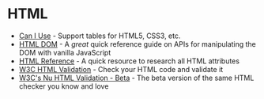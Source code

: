 # HTML

- [Can I Use](https://caniuse.com/) - Support tables for HTML5, CSS3, etc.
- [HTML DOM](https://htmldom.dev/) - A _great_ quick reference guide on APIs for manipulating the DOM with vanilla JavaScript
- [HTML Reference](https://htmlreference.io/) - A quick resource to research all HTML attributes
- [W3C HTML Validation](https://validator.w3.org/) - Check your HTML code and validate it
- [W3C's Nu HTML Validation - Beta](https://validator.w3.org/nu/) - The beta version of the same HTML checker you know and love
